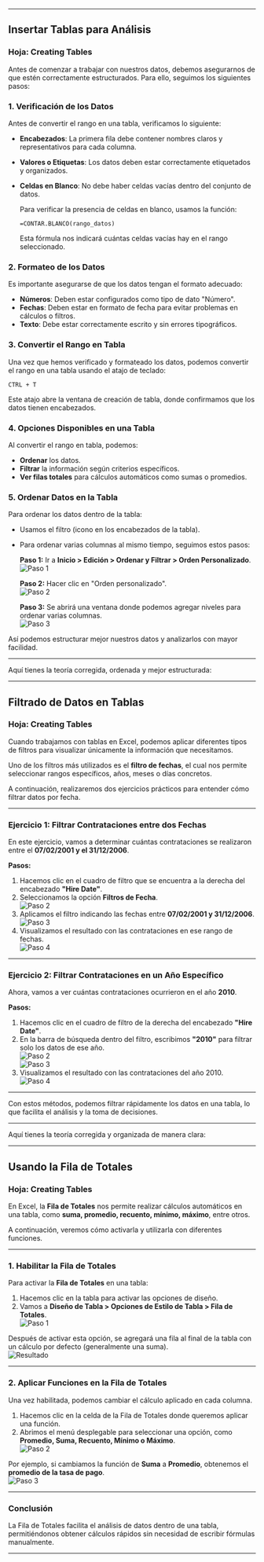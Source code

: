  
---

## Insertar Tablas para Análisis  
### Hoja: Creating Tables  

Antes de comenzar a trabajar con nuestros datos, debemos asegurarnos de que estén correctamente estructurados. Para ello, seguimos los siguientes pasos:  

### 1. Verificación de los Datos  
Antes de convertir el rango en una tabla, verificamos lo siguiente:  

- **Encabezados**: La primera fila debe contener nombres claros y representativos para cada columna.  
- **Valores o Etiquetas**: Los datos deben estar correctamente etiquetados y organizados.  
- **Celdas en Blanco**: No debe haber celdas vacías dentro del conjunto de datos.  

  Para verificar la presencia de celdas en blanco, usamos la función:  
  ```excel
  =CONTAR.BLANCO(rango_datos)
  ```
  Esta fórmula nos indicará cuántas celdas vacías hay en el rango seleccionado.  

### 2. Formateo de los Datos  
Es importante asegurarse de que los datos tengan el formato adecuado:  
- **Números**: Deben estar configurados como tipo de dato "Número".  
- **Fechas**: Deben estar en formato de fecha para evitar problemas en cálculos o filtros.  
- **Texto**: Debe estar correctamente escrito y sin errores tipográficos.  

### 3. Convertir el Rango en Tabla  
Una vez que hemos verificado y formateado los datos, podemos convertir el rango en una tabla usando el atajo de teclado:  
```  
CTRL + T  
```  
Este atajo abre la ventana de creación de tabla, donde confirmamos que los datos tienen encabezados.  

### 4. Opciones Disponibles en una Tabla  
Al convertir el rango en tabla, podemos:  
- **Ordenar** los datos.  
- **Filtrar** la información según criterios específicos.  
- **Ver filas totales** para cálculos automáticos como sumas o promedios.  

### 5. Ordenar Datos en la Tabla  
Para ordenar los datos dentro de la tabla:  
- Usamos el filtro (icono en los encabezados de la tabla).  
- Para ordenar varias columnas al mismo tiempo, seguimos estos pasos:  

  **Paso 1:** Ir a **Inicio > Edición > Ordenar y Filtrar > Orden Personalizado**.  
  ![Paso 1](./img/1.png)  

  **Paso 2:** Hacer clic en "Orden personalizado".  
  ![Paso 2](./img/2.png)  

  **Paso 3:** Se abrirá una ventana donde podemos agregar niveles para ordenar varias columnas.  
  ![Paso 3](./img/3.png)  

Así podemos estructurar mejor nuestros datos y analizarlos con mayor facilidad.


---

Aquí tienes la teoría corregida, ordenada y mejor estructurada:  

---

## Filtrado de Datos en Tablas  
### Hoja: Creating Tables  

Cuando trabajamos con tablas en Excel, podemos aplicar diferentes tipos de filtros para visualizar únicamente la información que necesitamos.  

Uno de los filtros más utilizados es el **filtro de fechas**, el cual nos permite seleccionar rangos específicos, años, meses o días concretos.  

A continuación, realizaremos dos ejercicios prácticos para entender cómo filtrar datos por fecha.  

---

### **Ejercicio 1: Filtrar Contrataciones entre dos Fechas**  
En este ejercicio, vamos a determinar cuántas contrataciones se realizaron entre el **07/02/2001 y el 31/12/2006**.  

**Pasos:**  

1. Hacemos clic en el cuadro de filtro que se encuentra a la derecha del encabezado **"Hire Date"**.  
2. Seleccionamos la opción **Filtros de Fecha**.  
   ![Paso 2](./img/4.png)  
3. Aplicamos el filtro indicando las fechas entre **07/02/2001 y 31/12/2006**.  
   ![Paso 3](./img/5.png)  
4. Visualizamos el resultado con las contrataciones en ese rango de fechas.  
   ![Paso 4](./img/6.png)  

---

### **Ejercicio 2: Filtrar Contrataciones en un Año Específico**  
Ahora, vamos a ver cuántas contrataciones ocurrieron en el año **2010**.  

**Pasos:**  

1. Hacemos clic en el cuadro de filtro de la derecha del encabezado **"Hire Date"**.  
2. En la barra de búsqueda dentro del filtro, escribimos **"2010"** para filtrar solo los datos de ese año.  
   ![Paso 2](./img/7.png)  
   ![Paso 3](./img/8.png)  
3. Visualizamos el resultado con las contrataciones del año 2010.  
   ![Paso 4](./img/9.png)  

---

Con estos métodos, podemos filtrar rápidamente los datos en una tabla, lo que facilita el análisis y la toma de decisiones.

---

Aquí tienes la teoría corregida y organizada de manera clara:  

---

## Usando la Fila de Totales  
### Hoja: Creating Tables  

En Excel, la **Fila de Totales** nos permite realizar cálculos automáticos en una tabla, como **suma, promedio, recuento, mínimo, máximo**, entre otros.  

A continuación, veremos cómo activarla y utilizarla con diferentes funciones.  

---

### **1. Habilitar la Fila de Totales**  
Para activar la **Fila de Totales** en una tabla:  

1. Hacemos clic en la tabla para activar las opciones de diseño.  
2. Vamos a **Diseño de Tabla > Opciones de Estilo de Tabla > Fila de Totales**.  
   ![Paso 1](./img/10.png)  

Después de activar esta opción, se agregará una fila al final de la tabla con un cálculo por defecto (generalmente una suma).  
   ![Resultado](./img/11.png)  

---

### **2. Aplicar Funciones en la Fila de Totales**  
Una vez habilitada, podemos cambiar el cálculo aplicado en cada columna.  

1. Hacemos clic en la celda de la Fila de Totales donde queremos aplicar una función.  
2. Abrimos el menú desplegable para seleccionar una opción, como **Promedio, Suma, Recuento, Mínimo o Máximo**.  
   ![Paso 2](./img/12.png)  

Por ejemplo, si cambiamos la función de **Suma** a **Promedio**, obtenemos el **promedio de la tasa de pago**.  
   ![Paso 3](./img/13.png)  

---

### **Conclusión**  
La Fila de Totales facilita el análisis de datos dentro de una tabla, permitiéndonos obtener cálculos rápidos sin necesidad de escribir fórmulas manualmente.

---